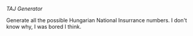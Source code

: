 *TAJ Generator*

Generate all the possible Hungarian National Insurrance numbers. I don't know why, I was bored I think.